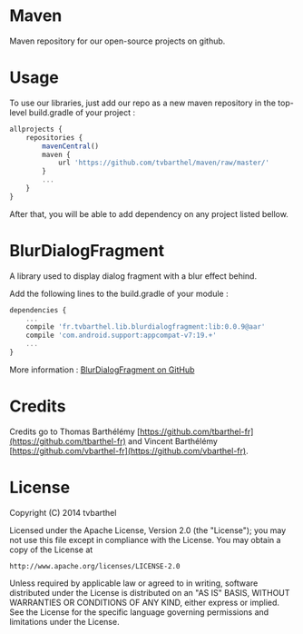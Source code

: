 Maven
=====

Maven repository for our open-source projects on github.

Usage
=======

To use our libraries, just add our repo as a new maven repository in the top-level build.gradle of your project :

```javascript
allprojects {
    repositories {
        mavenCentral()
        maven {
            url 'https://github.com/tvbarthel/maven/raw/master/'
        }
        ...
    }
}
```

After that, you will be able to add dependency on any project listed bellow.

BlurDialogFragment
=======

A library used to display dialog fragment with a blur effect behind.

Add the following lines to the build.gradle of your module : 

```javascript
dependencies {
    ...
    compile 'fr.tvbarthel.lib.blurdialogfragment:lib:0.0.9@aar'
    compile 'com.android.support:appcompat-v7:19.+'
    ...
}
```

More information : [BlurDialogFragment on GitHub](https://github.com/tvbarthel/BlurDialogFragment)

Credits
========
Credits go to Thomas Barthélémy [https://github.com/tbarthel-fr](https://github.com/tbarthel-fr) and Vincent Barthélémy [https://github.com/vbarthel-fr](https://github.com/vbarthel-fr).

License
=====================
Copyright (C) 2014 tvbarthel

Licensed under the Apache License, Version 2.0 (the "License");
you may not use this file except in compliance with the License.
You may obtain a copy of the License at

    http://www.apache.org/licenses/LICENSE-2.0

Unless required by applicable law or agreed to in writing, software
distributed under the License is distributed on an "AS IS" BASIS,
WITHOUT WARRANTIES OR CONDITIONS OF ANY KIND, either express or implied.
See the License for the specific language governing permissions and
limitations under the License.
